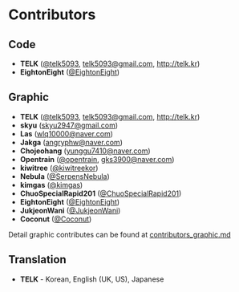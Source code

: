 # Contributors
## **Code**
  * **TELK** ([@telk5093](https://github.com/telk5093), telk5093@gmail.com, http://telk.kr)
  * **EightonEight** ([@EightonEight](https://github.com/EightonEight))

## **Graphic**
  * **TELK** ([@telk5093](https://github.com/telk5093), telk5093@gmail.com, http://telk.kr)
  * **skyu** (skyu2947@gmail.com)
  * **Las** (wlq10000@naver.com)
  * **Jakga** (angryphw@naver.com)
  * **Chojeohang** (yunggu7410@naver.com)
  * **Opentrain** ([@opentrain](https://github.com/opentrain), gks3900@naver.com)
  * **kiwitree** ([@kiwitreekor](https://github.com/kiwitreekor))
  * **Nebula** ([@SerpensNebula](https://github.com/SerpensNebula))
  * **kimgas** ([@kimgas](https://github.com/kimgas))
  * **ChuoSpecialRapid201** ([@ChuoSpecialRapid201](https://github.com/ChuoSpecialRapid201))
  * **EightonEight** ([@EightonEight](https://github.com/EightonEight))
  * **JukjeonWani** ([@JukjeonWani](https://github.com/JukjeonWani))
  * **Coconut** ([@Coconut](https://github.com/CoconutKR))

  Detail graphic contributes can be found at [contributors_graphic.md](./contributors_graphic.md)

## **Translation**
  * **TELK** - Korean, English (UK, US), Japanese
